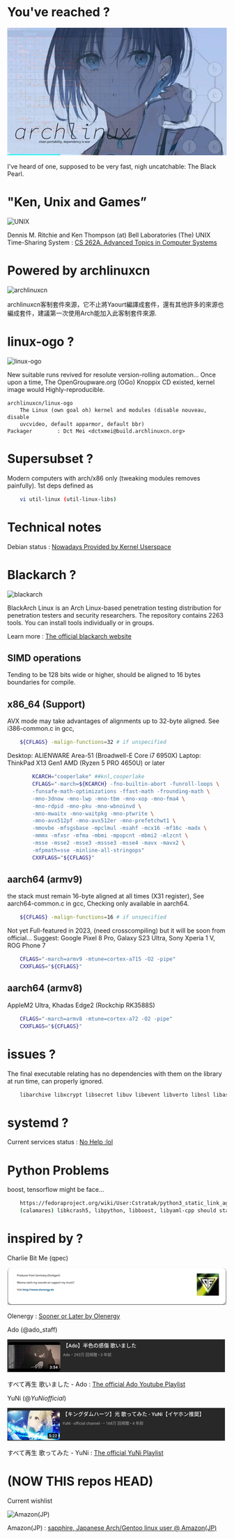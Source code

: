 # You've reached ?

![564ship](https://github.com/564ship/blackarch-blackpearl/blob/master/.github/banner.jpg)

I've heard of one, supposed to be very fast, nigh uncatchable: The Black Pearl.

# "Ken, Unix and Games”

![UNIX](https://upload.wikimedia.org/wikipedia/commons/c/c9/Version_6_Unix_SIMH_PDP11_Emulation_KEN.png)

Dennis M. Ritchie and Ken Thompson (at) Bell Laboratories
(The) UNIX Time-Sharing System :
    <a href="https://dsf.berkeley.edu/cs262/unix.pdf">CS 262A. Advanced Topics in Computer Systems</a>

# Powered by archlinuxcn

![archlinuxcn](https://i.postimg.cc/gcVCdFbm/2022-12-17-11-48.png)

archlinuxcn客制套件來源，它不止將Yaourt編譯成套件，還有其他許多的來源也編成套件，建議第一次使用Arch能加入此客制套件來源.

# linux-ogo ?

![linux-ogo](http://knoppix.net/images/logo.png)

New suitable runs revived for resolute version-rolling automation... 
Once upon a time, The OpenGroupware.org (OGo) Knoppix CD existed, kernel image would Highly-reproducible.

```
archlinuxcn/linux-ogo
    The Linux (own goal oh) kernel and modules (disable nouveau, disable
    uvcvideo, default apparmor, default bbr)
Packager        : Dct Mei <dctxmei@build.archlinuxcn.org>

```

# Supersubset ?

Modern computers with arch/x86 only (tweaking modules removes painfully). 1st deps defined as 

```sh
	vi util-linux (util-linux-libs)
```

# Technical notes

Debian status :
    <a href="https://wiki.debian.org/DebianKernel/UserspaceTools">Nowadays Provided by Kernel Userspace</a>

# Blackarch ?

![blackarch](https://blackarch.org/images/slider/ba-slider.png)

BlackArch Linux is an Arch Linux-based penetration testing distribution for 
penetration testers and security researchers.
The repository contains 2263 tools. You can install tools individually or in groups.

Learn more :
    <a href="https://blackarch.org/">The official blackarch website</a>


## SIMD operations

Tending to be 128 bits wide or higher, should be aligned to 16 bytes boundaries for compile.

## x86_64 (Support)

AVX mode may take advantages of alignments up to 32-byte aligned. See i386-common.c in gcc, 


```sh
	${CFLAGS} -malign-functions=32 # if unspecified
```

Desktop: ALIENWARE Area-51 (Broadwell-E Core i7 6950X)
Laptop: ThinkPad X13 Gen1 AMD (Ryzen 5 PRO 4650U)
or later

```sh
        KCARCH="cooperlake" ##knl,cooperlake
        CFLAGS="-march=${KCARCH} -fno-builtin-abort -funroll-loops \
        -funsafe-math-optimizations -ffast-math -frounding-math \
        -mno-3dnow -mno-lwp -mno-tbm -mno-xop -mno-fma4 \
        -mno-rdpid -mno-pku -mno-wbnoinvd \
        -mno-mwaitx -mno-waitpkg -mno-ptwrite \
        -mno-avx512pf -mno-avx512er -mno-prefetchwt1 \
        -mmovbe -mfsgsbase -mpclmul -msahf -mcx16 -mf16c -madx \
        -mmmx -mfxsr -mfma -mbmi -mpopcnt -mbmi2 -mlzcnt \
        -msse -msse2 -msse3 -mssse3 -msse4 -mavx -mavx2 \
        -mfpmath=sse -minline-all-stringops"
        CXXFLAGS="${CFLAGS}"
```

## aarch64 (armv9)

the stack must remain 16-byte aligned at all times (X31 register), See aarch64-common.c in gcc,
Checking only available in aarch64.


```sh
	${CFLAGS} -malign-functions=16 # if unspecified
```

Not yet Full-featured in 2023, (need crosscompiling) but it will be soon from official...
Suggest: Google Pixel 8 Pro, Galaxy S23 Ultra, Sony Xperia 1 V, ROG Phone 7

```sh
	CFLAGS="-march=armv9 -mtune=cortex-a715 -O2 -pipe"
	CXXFLAGS="${CFLAGS}"
```

## aarch64 (armv8)

AppleM2 Ultra, Khadas Edge2 (Rockchip RK3588S)

```sh
	CFLAGS="-march=armv8 -mtune=cortex-a72 -O2 -pipe"
	CXXFLAGS="${CFLAGS}"
```

# issues ?

The final executable relating has no dependencies with them on the library at run time, can properly ignored.

```sh
	libarchive libxcrypt libsecret libuv libevent libverto libnsl libassuan libsasl
```

# systemd ?

Current services status :
    <a href="https://github.com/systemd/systemd/tree/main/units">No Help :lol</a>


# Python Problems

boost, tensorflow might be face...

```sh
    https://fedoraproject.org/wiki/User:Cstratak/python3_static_link_against_libpython
    (calamares) libkcrash5, libpython, libboost, libyaml-cpp should static linking at-least.
```

# inspired by ?

Charlie Bit Me (qpec)

![qpec](https://github.com/564ship/blackarch-blackpearl/blob/master/.github/pickup1.png)

Olenergy :
    <a href="https://ccmixter.org/files/qpec/15156">Sooner or Later by Olenergy</a>

Ado (@ado_staff)

![Ado](https://github.com/564ship/blackarch-blackpearl/blob/master/.github/pickup2.png)

すべて再生    歌いました - Ado :
    <a href="https://www.youtube.com/playlist?list=PLaxauk3chSWjJUBirUlCQH9fOgvfiNjcc">The official Ado Youtube Playlist</a>

YuNi (@_YuNiofficial_)

![YuNi](https://github.com/564ship/blackarch-blackpearl/blob/master/.github/pickup3.png)

すべて再生    歌ってみた - YuNi :
    <a href="https://www.youtube.com/playlist?list=PLjGAXih5gQmHavTwLCBjCJRCi-a6Z4TG_">The official YuNi Playlist</a>

# (NOW THIS repos HEAD)

Current wishlist

![Amazon(JP)](https://i.ytimg.com/vi/uy8cadKwuPk/hqdefault.jpg)

Amazon(JP) :
    <a href="https://www.amazon.co.jp/hz/wishlist/ls/1KSDJ67KVDVPS?ref_=wl_s">sapphire, Japanese Arch/Gentoo linux user @ Amazon(JP)</a>
